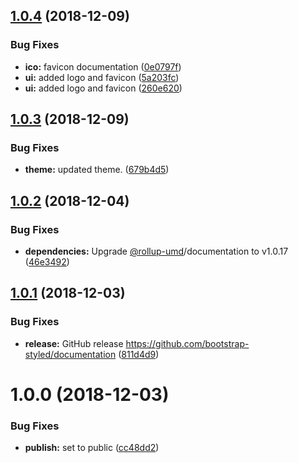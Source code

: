 ## [1.0.4](https://github.com/bootstrap-styled/documentation/compare/v1.0.3...v1.0.4) (2018-12-09)


### Bug Fixes

* **ico:** favicon documentation ([0e0797f](https://github.com/bootstrap-styled/documentation/commit/0e0797f))
* **ui:** added logo and favicon ([5a203fc](https://github.com/bootstrap-styled/documentation/commit/5a203fc))
* **ui:** added logo and favicon ([260e620](https://github.com/bootstrap-styled/documentation/commit/260e620))

## [1.0.3](https://github.com/bootstrap-styled/documentation/compare/v1.0.2...v1.0.3) (2018-12-09)


### Bug Fixes

* **theme:** updated theme. ([679b4d5](https://github.com/bootstrap-styled/documentation/commit/679b4d5))

## [1.0.2](https://github.com/bootstrap-styled/documentation/compare/v1.0.1...v1.0.2) (2018-12-04)


### Bug Fixes

* **dependencies:** Upgrade [@rollup-umd](https://github.com/rollup-umd)/documentation to v1.0.17 ([46e3492](https://github.com/bootstrap-styled/documentation/commit/46e3492))

## [1.0.1](https://github.com/bootstrap-styled/documentation/compare/v1.0.0...v1.0.1) (2018-12-03)


### Bug Fixes

* **release:** GitHub release https://github.com/bootstrap-styled/documentation ([811d4d9](https://github.com/bootstrap-styled/documentation/commit/811d4d9))

# 1.0.0 (2018-12-03)


### Bug Fixes

* **publish:** set to public ([cc48dd2](https://module.kopaxgroup.com/bootstrap-styled/documentation/commit/cc48dd2))
